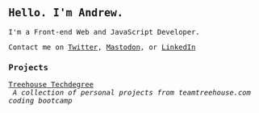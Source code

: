 ## <samp>Hello. I'm Andrew.</samp>

<samp>I'm a Front-end Web and JavaScript Developer.</samp>

<samp>Contact me on <a href="https://twitter.com/andrewbruner">Twitter</a>, <a rel="me" href="https://universeodon.com/@andrewbruner">Mastodon</a>, or <a href="https://www.linkedin.com/in/andrewjbruner">LinkedIn</a></samp>

### <samp>Projects</samp>

<samp><a href="https://andrewbruner.github.io/techdegree/">Treehouse Techdegree</a><br />
&emsp;*A collection of personal projects from teamtreehouse.com coding bootcamp*</samp>
